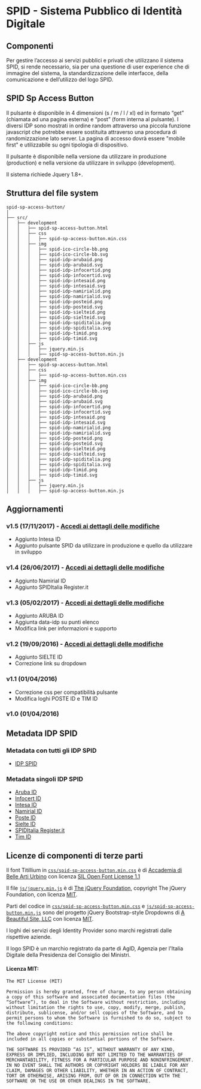# SPID - Sistema Pubblico di Identità Digitale

## Componenti
Per gestire l’accesso ai servizi pubblici e privati che utilizzano il sistema SPID, si rende necessario, sia per una questione di user experience che di immagine del sistema, la standardizzazione delle interfacce, della comunicazione e dell’utilizzo del logo SPID.


## SPID Sp Access Button
Il pulsante è disponibile in 4 dimensioni (s / m / l / xl) ed in formato “get” (chiamata ad una pagina esterna) e “post” (form interna al pulsante). I diversi IDP sono mostrati in ordine random attraverso una piccola funzione javascript che potrebbe essere sostituita attraverso una procedura di randomizzazione lato server.
La pagina di accesso dovrà essere "mobile first" e utilizzabile su ogni tipologia di dispositivo.

Il pulsante è disponibile nella versione da utilizzare in produzione (production) e nella versione da utilizzare in sviluppo (development).

Il sistema richiede Jquery 1.8+.


## Struttura del file system
```
spid-sp-access-button/
│
├── src/
│   ├── development
│   │   ├── spid-sp-access-button.html
│   │   ├── css
│   │   │   ├── spid-sp-access-button.min.css
│   │   ├── img
│   │   │   ├── spid-ico-circle-bb.png
│   │   │   ├── spid-ico-circle-bb.svg
│   │   │   ├── spid-idp-arubaid.png
│   │   │   ├── spid-idp-arubaid.svg
│   │   │   ├── spid-idp-infocertid.png
│   │   │   ├── spid-idp-infocertid.svg
│   │   │   ├── spid-idp-intesaid.png
│   │   │   ├── spid-idp-intesaid.svg
│   │   │   ├── spid-idp-namirialid.png
│   │   │   ├── spid-idp-namirialid.svg
│   │   │   ├── spid-idp-posteid.png
│   │   │   ├── spid-idp-posteid.svg
│   │   │   ├── spid-idp-sielteid.png
│   │   │   ├── spid-idp-sielteid.svg
│   │   │   ├── spid-idp-spiditalia.png
│   │   │   ├── spid-idp-spiditalia.svg
│   │   │   ├── spid-idp-timid.png
│   │   │   ├── spid-idp-timid.svg
│   │   ├── js
│   │   │   ├── jquery.min.js
│   │   │   ├── spid-sp-access-button.min.js
│   ├── development
│   │   ├── spid-sp-access-button.html
│   │   ├── css
│   │   │   ├── spid-sp-access-button.min.css
│   │   ├── img
│   │   │   ├── spid-ico-circle-bb.png
│   │   │   ├── spid-ico-circle-bb.svg
│   │   │   ├── spid-idp-arubaid.png
│   │   │   ├── spid-idp-arubaid.svg
│   │   │   ├── spid-idp-infocertid.png
│   │   │   ├── spid-idp-infocertid.svg
│   │   │   ├── spid-idp-intesaid.png
│   │   │   ├── spid-idp-intesaid.svg
│   │   │   ├── spid-idp-namirialid.png
│   │   │   ├── spid-idp-namirialid.svg
│   │   │   ├── spid-idp-posteid.png
│   │   │   ├── spid-idp-posteid.svg
│   │   │   ├── spid-idp-sielteid.png
│   │   │   ├── spid-idp-sielteid.svg
│   │   │   ├── spid-idp-spiditalia.png
│   │   │   ├── spid-idp-spiditalia.svg
│   │   │   ├── spid-idp-timid.png
│   │   │   ├── spid-idp-timid.svg
│   │   ├── js
│   │   │   ├── jquery.min.js
│   │   │   ├── spid-sp-access-button.min.js
```

## Aggiornamenti

### v1.5 (17/11/2017) - [Accedi ai dettagli delle modifiche](DETAILS-REL1.5.md)
- Aggiunto Intesa ID
- Aggiunto pulsante SPID da utilizzare in produzione e quello da utilizzare in sviluppo

### v1.4 (26/06/2017) - [Accedi ai dettagli delle modifiche](DETAILS-REL1.4.md)
- Aggiunto Namirial ID
- Aggiunto SPIDItalia Register.it

### v1.3 (05/02/2017) - [Accedi ai dettagli delle modifiche](DETAILS-REL1.3.md)
- Aggiunto ARUBA ID
- Aggiunta data-idp su punti elenco
- Modifica link per informazioni e supporto

### v1.2 (19/09/2016) - [Accedi ai dettagli delle modifiche](DETAILS-REL1.2.md)
- Aggiunto SIELTE ID
- Correzione link su dropdown

### v1.1 (01/04/2016)
- Correzione css per compatibilità pulsante
- Modifica loghi POSTE ID e TIM ID

### v1.0 (01/04/2016)


## Metadata IDP SPID
### Metadata con tutti gli IDP SPID
- [IDP SPID](https://registry.spid.gov.it/metadata/idp/spid-entities-idps.xml)

### Metadata singoli IDP SPID
- [Aruba ID](https://loginspid.aruba.it/metadata)
- [Infocert ID](https://identity.infocert.it/metadata/metadata.xml)
- [Intesa ID](https://spid.intesa.it/metadata/metadata.xml)
- [Namirial ID](https://idp.namirialtsp.com/idp/metadata)
- [Poste ID](http://posteid.poste.it/jod-fs/metadata/metadata.xml)
- [Sielte ID](https://identity.sieltecloud.it/simplesaml/metadata.xml)
- [SPIDItalia Register.it](https://spid.register.it/login/metadata)
- [Tim ID](https://login.id.tim.it/spid-services/MetadataBrowser/idp)

## Licenze di componenti di terze parti

Il font Titillium in [`css/spid-sp-access-button.min.css`](./src/css/spid-sp-access-button.min.css#L1) è di [Accademia di Belle Arti Urbino](http://www.campivisivi.net/titillium/) con licenza [SIL Open Font License 1.1](http://scripts.sil.org/OFL)

Il file [`js/jquery.min.js`](./src/js/jquery.min.js) è di [The jQuery Foundation](https://jquery.com/), copyright The jQuery Foundation, con licenza [MIT](https://github.com/jquery/jquery/blob/master/LICENSE.txt).

Parti del codice in [`css/spid-sp-access-button.min.css`](./src/css/spid-sp-access-button.min.css) e [`js/spid-sp-access-button.min.js`](./src/js/spid-sp-access-button.min.js) sono del progetto jQuery Bootstrap-style Dropdowns di [A Beautiful Site, LLC](http://abeautifulsite.net/) con licenza [MIT](https://github.com/claviska/jquery-dropdown).

I loghi dei servizi degli Identity Provider sono marchi registrati dalle rispettive aziende.

Il logo SPID è un marchio registrato da parte di AgID, Agenzia per l'Italia Digitale della Presidenza del Consiglio dei Ministri.

#### Licenza MIT:

```
The MIT License (MIT)

Permission is hereby granted, free of charge, to any person obtaining a copy of this software and associated documentation files (the “Software”), to deal in the Software without restriction, including without limitation the rights to use, copy, modify, merge, publish, distribute, sublicense, and/or sell copies of the Software, and to permit persons to whom the Software is furnished to do so, subject to the following conditions:

The above copyright notice and this permission notice shall be included in all copies or substantial portions of the Software.

THE SOFTWARE IS PROVIDED “AS IS”, WITHOUT WARRANTY OF ANY KIND, EXPRESS OR IMPLIED, INCLUDING BUT NOT LIMITED TO THE WARRANTIES OF MERCHANTABILITY, FITNESS FOR A PARTICULAR PURPOSE AND NONINFRINGEMENT. IN NO EVENT SHALL THE AUTHORS OR COPYRIGHT HOLDERS BE LIABLE FOR ANY CLAIM, DAMAGES OR OTHER LIABILITY, WHETHER IN AN ACTION OF CONTRACT, TORT OR OTHERWISE, ARISING FROM, OUT OF OR IN CONNECTION WITH THE SOFTWARE OR THE USE OR OTHER DEALINGS IN THE SOFTWARE.
```
